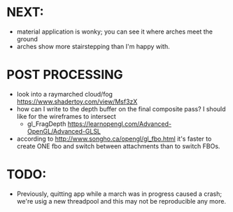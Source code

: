 # NEXT:
- material application is wonky; you can see it where arches meet the ground
- arches show more stairstepping than I'm happy with.

# POST PROCESSING
- look into a raymarched cloud/fog https://www.shadertoy.com/view/Msf3zX
- how can I write to the depth buffer on the final composite pass? I should like for the wireframes to intersect
    - gl_FragDepth
    https://learnopengl.com/Advanced-OpenGL/Advanced-GLSL
- according to http://www.songho.ca/opengl/gl_fbo.html it's faster to create ONE fbo and switch between attachments than to switch FBOs.


# TODO:
- Previously, quitting app while a march was in progress caused a crash; we're usig a new threadpool and this may not be reproducible any more.